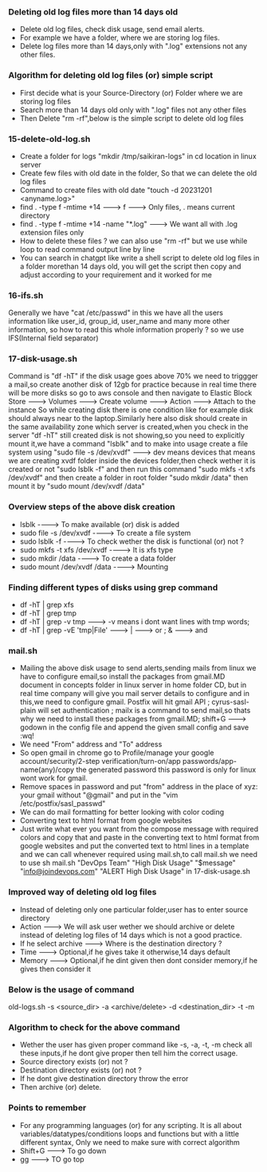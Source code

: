 ### Deleting old log files more than 14 days old
- Delete old log files, check disk usage, send email alerts.
- For example we have a folder, where we are storing log files.
- Delete log files more than 14 days,only with ".log" extensions not any other files.

### Algorithm for deleting old log files (or) simple script
- First decide what is your Source-Directory (or) Folder where we are storing log files
- Search more than 14 days old only with ".log" files not any other files
- Then Delete "rm -rf",below is the simple script to delete old log files

### 15-delete-old-log.sh
- Create a folder for logs "mkdir /tmp/saikiran-logs" in cd location in linux server
- Create few files with old date in the folder, So that we can delete the old log files 
- Command to create files with old date "touch -d 20231201 <anyname.log>"
- find . -type f -mtime +14 ---> f ---> Only files, . means current directory
- find . -type f -mtime +14 -name "*.log" ---> We want all with .log extension files only
- How to delete these files ? we can also use "rm -rf" but we use while loop to read command output line by
  line
- You can search in chatgpt like write a shell script to delete old log files in a folder morethan 14 days
  old, you will get the script then copy and adjust according to your requirement and it worked for me 

### 16-ifs.sh
Generally we have "cat /etc/passwd" in this we have all the users information like user_id, group_id, user_name and many more other information, so how to read this whole information properly ? so we use IFS(Internal field separator)

### 17-disk-usage.sh
Command is "df -hT" if the disk usage goes above 70% we need to triggger a mail,so create another disk of 12gb for practice because in real time there will be more disks so go to aws console and then navigate to Elastic Block Store ---> Volumes ---> Create volume ---> Action ---> Attach to the instance So while creating disk there is one condition like for example disk should always near to the laptop.Similarly here also disk should create in the same availability zone which server is created,when you check in the server "df -hT" still created disk is not showing,so you need to explicitly mount it,we have a command "lsblk" and to make into usage create a file system using "sudo file -s /dev/xvdf" ---> dev means devices that means we are creating xvdf folder inside the devices folder,then check wether it is created or not "sudo lsblk -f" and then run this command "sudo mkfs -t xfs /dev/xvdf" and then create a folder in root folder "sudo mkdir /data" then mount it by "sudo mount /dev/xvdf /data"

### Overview steps of the above disk creation
- lsblk ----> To make available (or) disk is added
- sudo file -s /dev/xvdf ----> To create a file system
- sudo lsblk -f ----> To check wether the disk is functional (or) not ?
- sudo mkfs -t xfs /dev/xvdf ----> It is xfs type
- sudo mkdir /data ----> To create a data folder
- sudo mount /dev/xvdf /data ----> Mounting

### Finding different types of disks using grep command
- df -hT | grep xfs
- df -hT | grep tmp
- df -hT | grep -v tmp ---> -v means i dont want lines with tmp words; 
- df -hT | grep -vE 'tmp|File' ---> | ---> or ; & ---> and

### mail.sh
- Mailing the above disk usage to send alerts,sending mails from linux we have to configure email,so install
  the packages from gmail.MD document in concepts folder in linux server in home folder CD, but in real time
  company will give you mail server details to configure and in this,we need to configure gmail. Postfix will
  hit gmail API ; cyrus-sasl-plain will set authentication ; mailx is a command to send mail,so thats why we
  need to install these packages from gmail.MD; shift+G ---> godown in the config file and append the given
  small config and save :wq!
- We need "From" address and "To" address
- So open gmail in chrome go to Profile/manage your google account/security/2-step verification/turn-on/app
  passwords/app-name(any)/copy the generated password this password is only for linux wont work for gmail. 
- Remove spaces in password and put "from" address in the place of xyz: your gmail without "@gmail" and put
  in the "vim /etc/postfix/sasl_passwd"
- We can do mail formatting for better looking with color coding
- Converting text to html format from google websites
- Just write what ever you want from the compose message with required colors and copy that and paste in the
  converting text to html format from google websites and put the converted text to html lines in a template
  and we can call whenever required using mail.sh,to call mail.sh we need to use sh mail.sh "DevOps Team"
  "High Disk Usage" "$message" "info@joindevops.com" "ALERT High Disk Usage" in 17-disk-usage.sh

### Improved way of deleting old log files
- Instead of deleting only one particular folder,user has to enter source directory
- Action ---> We will ask user wether we should archive or delete instead of deleting log files of 14 days
  which is not a good practice.
- If he select archive ---> Where is the destination directory ?
- Time ---> Optional,if he gives take it otherwise,14 days default
- Memory ---> Optional,if he dint given then dont consider memory,if he gives then consider it

### Below is the usage of command
old-logs.sh -s <source_dir> -a <archive/delete> -d <destination_dir> -t <no-of-days> -m <memory-in-mb>

### Algorithm to check for the above command
- Wether the user has given proper command like -s, -a, -t, -m check all these inputs,if he dont give proper
  then tell him the correct usage.
- Source directory exists (or) not ?
- Destination directory exists (or) not ?
- If he dont give destination directory throw the error 
- Then archive (or) delete.

### Points to remember
- For any programming languages (or) for any scripting. It is all about variables/datatypes/conditions
  loops and functions but with a little different syntax, Only we need to make sure with correct algorithm
- Shift+G ---> To go down 
- gg ---> TO go top
